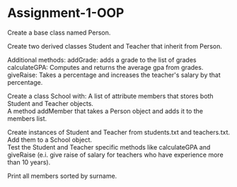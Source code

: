 # Assignment-1-OOP
Create a base class named Person.

Create two derived classes Student and Teacher that inherit from Person.

Additional methods:
addGrade: adds a grade to the list of grades<br>calculateGPA: Computes and returns the average gpa from grades.<br>giveRaise: Takes a percentage and increases the teacher's salary by that percentage.


Create a class School with:
A list of attribute members that stores both Student and Teacher objects.<br>A method addMember that takes a Person object and adds it to the members list.


Create instances of Student and Teacher from students.txt and teachers.txt.
Add them to a School object.<br>Test the Student and Teacher specific methods like calculateGPA
and giveRaise (e.i. give raise of salary for teachers who have experience more than 10 years).

Print all members sorted by surname.



